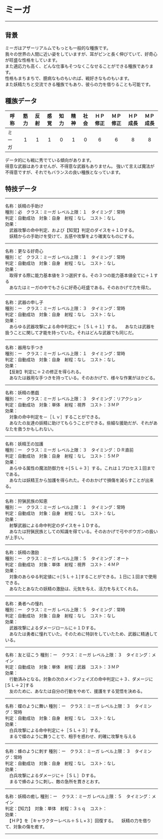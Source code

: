 # ミーガ

---

## 背景

ミーガはアザーリアルムでもっとも一般的な種族です。  
我々の世界の人間に近い姿をしていますが、耳がピンと長く伸びていて、好奇心が旺盛な性格をしています。  
また適応力も高く、どんな仕事もそつなくこなせることができる種族であります。  
性格もまちまちで、臆病なものもいれば、戦好きなものもいます。  
また妖精たちと交流できる種族でもあり、彼らの力を借りることも可能です。

## 種族データ

| 呼称       | 筋力 | 反射 | 感覚 | 知力 | 精神 | 社会 | ＨＰ修正 | ＭＰ修正 | ＨＰ成長 | ＭＰ成長 |
|------------|:----:|:----:|:----:|:----:|:----:|:----:|:--------:|:--------:|:--------:|:--------:|
| ミーガ     |   1  |   1  |   1  |   0  |   1  |   0  |     6    |     6    |     8    |     8    |

データ的にも戦に秀でている傾向があります。  
得意な武器はありませんが、不得意な武器もありません。
強いて言えば魔法が不得意ですが、それでもバランスの良い種族となっています。  

## 特技データ

---

名称：妖精の手助け  
種別：必　クラス：ミーガ  レベル上限：１　タイミング：常時  
判定：自動成功　対象：自身　射程：なし　コスト：なし  
効果：  
　武器攻撃の命中判定、および【知覚】判定のダイスを＋１Ｄする。  
　妖精からの手助けを受けて、五感や攻撃をより確実なものにする。

---

名称：更なる好奇心  
種別：ビ　クラス：ミーガ  レベル上限：１　タイミング：常時  
判定：自動成功　対象：自身　射程：なし　コスト：なし  
効果：  
　取得する際に能力基本値を３つ選択する。その３つの能力基本値全てに＋１する  
　あなたはミーガの中でもさらに好奇心旺盛である。そのおかげで力を得た。

---

名称：武器の申し子  
種別：ー　クラス：ミーガ  レベル上限：３　タイミング：常時  
判定：自動成功　対象：自身　射程：なし　コスト：なし  
効果：  
　あらゆる武器攻撃による命中判定に＋［ＳＬ＋１］する。
　あなたは武器を扱うことに関して才能を持っていた。それはどんな武器でも同じだ。

---

名称：器用な手つき  
種別：ー　クラス：ミーガ  レベル上限：１　タイミング：常時  
判定：自動成功　対象：自身　射程：なし　コスト：なし  
効果：  
　【反射】判定に＋２の修正を得られる。  
　あなたは器用な手つきを持っている。そのおかげで、様々な作業がはかどる。

---

名称：妖精の悪戯  
種別：ー　クラス：ミーガ  レベル上限：３　タイミング：リアクション  
判定：自動成功　対象：単体　射程：視界　コスト：３ＭＰ  
効果：  
　対象の命中判定を－［Ｌｖ］することができる。  
　あなたの友達の妖精に助けてもらうことができる。些細な援助だが、それがあなたを救うかもしれない。

---

名称：妖精王の加護  
種別：ー　クラス：ミーガ  レベル上限：３　タイミング：ＤＲ直前  
判定：自動成功　対象：自身　射程：なし　コスト：５ＭＰ  
効果：  
　あらゆる属性の魔法防御力を＋[ＳＬ＋３］する。これは１プロセス１回までである。  
　あなたは妖精王から加護を得られた。そのおかげで損傷を減らすことが出来る。

---

名称：狩猟民族の知恵  
種別：ー　クラス：ミーガ  レベル上限：１　タイミング：常時  
判定：自動成功　対象：自身　射程：なし　コスト：なし  
効果：  
　射撃武器による命中判定のダイスを＋１Ｄする。  
　あなたは狩猟民族としての知識を得ている。そのおかげで弓やボウガンの扱いが上手い。

---

名称：妖精の激励  
種別：ー　クラス：ミーガ  レベル上限：５　タイミング：オート  
判定：自動成功　対象：単体　射程：視界　コスト：４ＭＰ  
効果：  
　対象のあらゆる判定値に＋[ＳＬ＋１]することができる。１日に１回まで使用できる。  
　あなたとあなたの妖精の激励は、元気を与え、活力を与えてくれる。

---

名称：勇者への憧れ  
種別：ー　クラス：ミーガ  レベル上限：５　タイミング：常時  
判定：自動成功　対象：自身　射程：なし　コスト：なし  
効果：  
　武器攻撃によるダメージロールに＋１Ｄする。  
　あなたは勇者に憧れていた。そのために特訓をしていたため、武器に精通している。

---

名称：友と征こう
種別：ー　クラス：ミーガ  レベル上限：３　タイミング：メイン  
判定：自動成功　対象：単体　射程：武器　コスト：３ＭＰ  
効果：  
　行動済みとなる。対象の次のメインフェイズの命中判定に＋３、ダメージに[ＳＬ＋２]する  
　友のために、あなたは自分の行動をやめて、援護をする覚悟を決める。

---

名称：蝶のように舞い
種別：ー　クラス：ミーガ  レベル上限：３　タイミング：常時  
判定：自動成功　対象：自身　射程：なし　コスト：なし  
効果：  
　白兵攻撃による命中判定に＋［ＳＬ＋３］する。  
　まるで蝶のように舞うことで、相手を惑わせ、的確に攻撃を与える

---

名称：蜂のように刺す
種別：ー　クラス：ミーガ  レベル上限：３　タイミング：常時  
判定：自動成功　対象：自身　射程：なし　コスト：なし  
効果：  
　白兵攻撃によるダメージに＋［ＳＬ］Ｄする。  
　まるで蜂のように刺し、敵の急所を貫きとおす。

---

名称：妖精の癒し
種別：ー　クラス：ミーガ  レベル上限：５　タイミング：メイン  
判定：【知力】　対象：単体　射程：３ｓｑ　コスト：  
効果：  
　【ＨＰ】を［キャラクターレベル＋ＳＬ×３］回復する。
　妖精の力を借りて、対象の傷を癒す。

---
